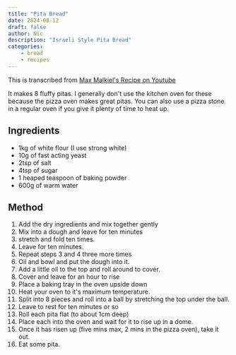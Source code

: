 ```yaml
---
title: "Pita Bread"
date: 2024-08-12
draft: false
author: Nic 
description: "Israeli Style Pita Bread"
categories:
    - bread
    - recipes
---
```


This is transcribed from [Max Malkiel's Recipe on Youtube](https://www.youtube.com/watch?v=MzNv-MjLc-w)

It makes 8 fluffy pitas. I generally don't use the kitchen oven for these because the pizza oven makes great pitas. You can also use a pizza stone in a regular oven if you give it plenty of time to heat up. 


<!--more-->


## Ingredients

* 1kg of white flour (I use strong white)
* 10g of fast acting yeast
* 2tsp of salt
* 4tsp of sugar
* 1 heaped teaspoon of baking powder
* 600g of warm water

## Method

1. Add the dry ingredients and mix together gently
2. Mix into a dough and leave for ten minutes
3. stretch and fold ten times.
4. Leave for ten minutes.
5. Repeat steps 3 and 4 three more times 
6. Oil and bowl and put the dough into it.
7. Add a little oil to the top and roll around to cover.
8. Cover and leave for an hour to rise
9. Place a baking tray in the oven upside down
10. Heat your oven to it's maximum temperature.
11. Split into 8 pieces and roll into a ball by stretching the top under the ball.
12. Leave to rest for ten minutes or so 
13. Roll each pita flat (to about 1cm deep)
14. Place each into the oven and wait for it to rise up in a dome. 
15. Once it has risen up (five mins max, 2 mins in the pizza oven), take it out. 
16. Eat some pita. 

